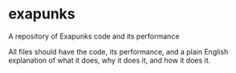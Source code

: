 # exapunks
A repository of Exapunks code and its performance

All files should have the code, its performance, and a plain English explanation of what it does, why it does it, and how it does it.
